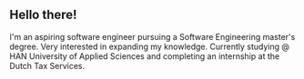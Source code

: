 ## Hello there!

I'm an aspiring software engineer pursuing a Software Engineering master's degree. Very interested in expanding my knowledge. Currently studying @ HAN University of Applied Sciences and completing an internship at the Dutch Tax Services.
